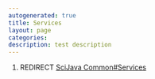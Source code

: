 ```yaml
---
autogenerated: true
title: Services
layout: page
categories: 
description: test description
---
```


1.  REDIRECT [SciJava Common\#Services](SciJava_Common#Services)
